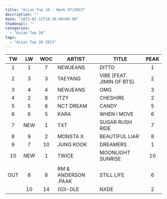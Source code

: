 ```yaml
---
title: "Asian Top 10 - Week 07/2023"
description: ""
date: "2023-02-12T19:30:00+08:00"
thumbnail: ""
categories:
  - "Asian Top 10"
tags:
  - "Asian Top 10 2023"
---
```

<!--more-->
|TW|LW|WOC|ARTIST|TITLE|PEAK|
|:----:|:----:|:----:|----|----|:----:|
|1|1|7|NEWJEANS|DITTO|1|
|2|3|3|TAEYANG|VIBE [FEAT. JIMIN OF BTS]|2|
|3|4|4|NEWJEANS|OMG|3|
|4|2|8|ITZY|CHESHIRE|2|
|5|5|6|NCT DREAM|CANDY|5|
|6|6|5|KARA|WHEN I MOVE|6|
|7|NEW|1|TXT|SUGAR RUSH RIDE|7|
|8|9|2|MONSTA X|BEAUTIFUL LIAR|8|
|9|7|10|JUNG KOOK|DREAMERS|1|
|10|NEW|1|TWICE|MOONLIGHT SUNRISE|10|
| | | | | | |
|OUT|8|8|RM & ANDERSON .PAAK|STILL LIFE|6|
| |10|14|(G)I-DLE|NXDE|2|